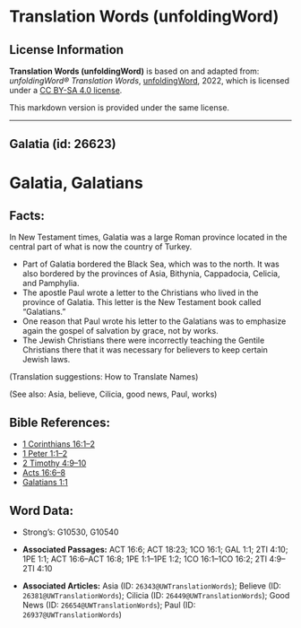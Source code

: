 # Translation Words (unfoldingWord)

## License Information

**Translation Words (unfoldingWord)** is based on and adapted from: _unfoldingWord® Translation Words_, [unfoldingWord](https://unfoldingword.org/utw), 2022, which is licensed under a [CC BY-SA 4.0 license](https://creativecommons.org/licenses/by-sa/4.0/legalcode.en).

This markdown version is provided under the same license.



--------------------------------

## Galatia (id: 26623)

Galatia, Galatians
==================

Facts:
------

In New Testament times, Galatia was a large Roman province located in the central part of what is now the country of Turkey.

* Part of Galatia bordered the Black Sea, which was to the north. It was also bordered by the provinces of Asia, Bithynia, Cappadocia, Celicia, and Pamphylia.
* The apostle Paul wrote a letter to the Christians who lived in the province of Galatia. This letter is the New Testament book called “Galatians.”
* One reason that Paul wrote his letter to the Galatians was to emphasize again the gospel of salvation by grace, not by works.
* The Jewish Christians there were incorrectly teaching the Gentile Christians there that it was necessary for believers to keep certain Jewish laws.

(Translation suggestions: How to Translate Names)

(See also: Asia, believe, Cilicia, good news, Paul, works)

Bible References:
-----------------

* [1 Corinthians 16:1–2](https://ref.ly/1Cor16:1-1Cor16:2)
* [1 Peter 1:1–2](https://ref.ly/1Pet1:1-1Pet1:2)
* [2 Timothy 4:9–10](https://ref.ly/2Tim4:9-2Tim4:10)
* [Acts 16:6–8](https://ref.ly/Acts16:6-Acts16:8)
* [Galatians 1:1](https://ref.ly/Gal1:1)

Word Data:
----------

* Strong’s: G10530, G10540

* **Associated Passages:** ACT 16:6; ACT 18:23; 1CO 16:1; GAL 1:1; 2TI 4:10; 1PE 1:1; ACT 16:6–ACT 16:8; 1PE 1:1–1PE 1:2; 1CO 16:1–1CO 16:2; 2TI 4:9–2TI 4:10
* **Associated Articles:** Asia (ID: `26343@UWTranslationWords`); Believe (ID: `26381@UWTranslationWords`); Cilicia (ID: `26449@UWTranslationWords`); Good News (ID: `26654@UWTranslationWords`); Paul (ID: `26937@UWTranslationWords`)

